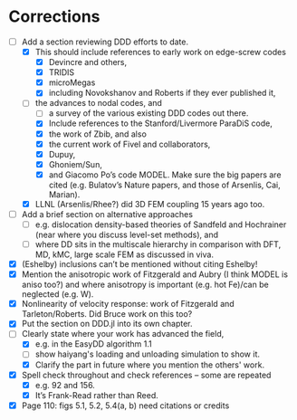 # Corrections

- [ ] Add a section reviewing DDD efforts to date.
  - [x] This should include references to early work on edge-screw codes
    - [x] Devincre and others,
    - [x] TRIDIS
    - [x] microMegas
    - [x] including Novokshanov and Roberts if they ever published it,
  - [ ] the advances to nodal codes, and
    - [ ] a survey of the various existing DDD codes out there.
    - [x] Include references to the Stanford/Livermore ParaDiS code,
    - [x] the work of Zbib, and also
    - [x] the current work of Fivel and collaborators,
    - [x] Dupuy,
    - [x] Ghoniem/Sun,
    - [x] and Giacomo Po’s code MODEL. Make sure the big papers are cited (e.g. Bulatov’s Nature papers, and those of Arsenlis, Cai, Marian).
  - [x] LLNL (Arsenlis/Rhee?) did 3D FEM coupling 15 years ago too.
- [ ] Add a brief section on alternative approaches
  - [ ] e.g. dislocation density-based theories of Sandfeld and Hochrainer (near where you discuss level-set methods), and
  - [ ] where DD sits in the multiscale hierarchy in comparison with DFT, MD, kMC, large scale FEM as discussed in viva.
- [x] (Eshelby) inclusions can’t be mentioned without citing Eshelby!
- [x] Mention the anisotropic work of Fitzgerald and Aubry (I think MODEL is aniso too?) and where anisotropy is important (e.g. hot Fe)/can be neglected (e.g. W).
- [x] Nonlinearity of velocity response: work of Fitzgerald and Tarleton/Roberts. Did Bruce work on this too?
- [x] Put the section on DDD.jl into its own chapter.
- [ ] Clearly state where your work has advanced the field,
  - [x] e.g. in the EasyDD algorithm 1.1
  - [ ] show haiyang's loading and unloading simulation to show it.
  - [x] Clarify the part in future where you mention the others' work.
- [x] Spell check throughout and check references – some are repeated
  - [x] e.g. 92 and 156.
  - [x] It’s Frank-Read rather than Reed.
- [x] Page 110: figs 5.1, 5.2, 5.4(a, b) need citations or credits
